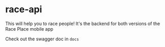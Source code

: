 # race-api
This will help you to race people! It's the backend for both versions of the Race Place mobile app

Check out the swagger doc in `docs`

